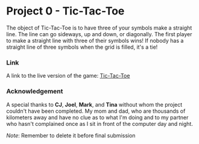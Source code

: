 # Project 0 - Tic-Tac-Toe

The object of Tic-Tac-Toe is to have three of your symbols make a straight line. The line can go sideways, up and down, or diagonally. The first player to make a straight line with three of their symbols wins! If nobody has a straight line of three symbols when the grid is filled, it's a tie!

### Link
A link to the live version of the game: [Tic-Tac-Toe](https://sambidrana.github.io/tic-tac-toe/)


### Acknowledgement
A special thanks to **CJ**, **Joel**, **Mark**, and **Tina** without whom the project couldn't have been completed. My mom and dad, who are thousands of kilometers away and have no clue as to what I'm doing and to my partner who hasn't complained once as I sit in front of the computer day and night. 

*Note*: Remember to delete it before final submission